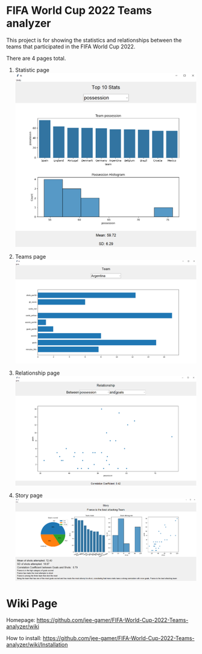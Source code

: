 # FIFA World Cup 2022 Teams analyzer

This project is for showing the statistics and relationships between the teams
that participated in the FIFA World Cup 2022.

There are 4 pages total.

1. Statistic page
![page1.png](screenshots%2Fpage1.png)


2. Teams page
![page2.png](screenshots%2Fpage2.png)


3. Relationship page
![page3.png](screenshots%2Fpage3.png)


4. Story page
![storypage.png](screenshots%2Fdata%2Fstorypage.png)


# Wiki Page

Homepage: https://github.com/jee-gamer/FIFA-World-Cup-2022-Teams-analyzer/wiki

How to install: https://github.com/jee-gamer/FIFA-World-Cup-2022-Teams-analyzer/wiki/Installation
